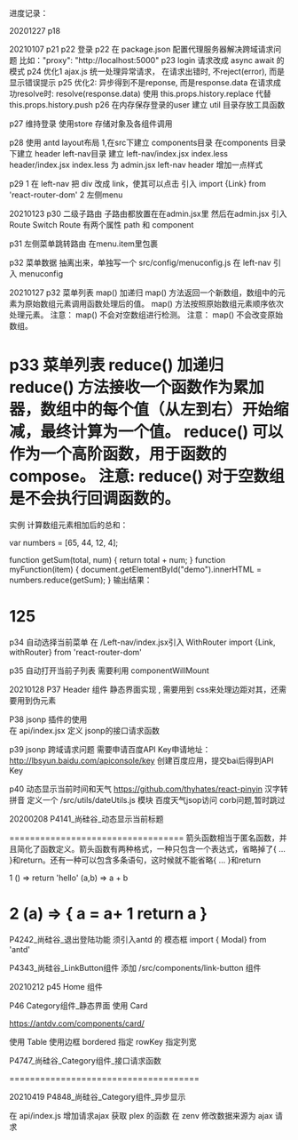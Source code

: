 进度记录：

20201227 p18

20210107 p21 p22 登录
 p22 在 package.json 配置代理服务器解决跨域请求问题
 比如："proxy": "http://localhost:5000"
 p23 login 请求改成 async await 的模式
 p24 
 优化1 ajax.js 统一处理异常请求，
 在请求出错时, 不reject(error), 而是显示错误提示
 p25
 优化2: 异步得到不是reponse, 而是response.data
   在请求成功resolve时: resolve(response.data)
   使用 this.props.history.replace 代替 this.props.history.push
 p26
 在内存保存登录的user
 建立 util 目录存放工具函数

 p27 维持登录 
 使用store 存储对象及各组件调用

 p28 使用 antd layout布局 
 1,在src下建立 components目录
 在components 目录下建立 header left-nav目录 
 建立 left-nav/index.jsx index.less header/index.jsx index.less
 为 admin.jsx left-nav header 增加一点样式

 p29
 1
 在 left-nav 把 div 改成 link，使其可以点击 
 引入 import {Link} from 'react-router-dom'
 2
 左侧menu

 20210123
 p30 二级子路由
 子路由都放置在在admin.jsx里
 然后在admin.jsx 引入 Route Switch
 Route 有两个属性 path 和 component
 
 p31 左侧菜单跳转路由
 在menu.item里包裹 <link></link>

 p32 菜单数据 
 抽离出来，单独写一个 src/config/menuconfig.js
 在 left-nav 引入 menuconfig

 20210127
 p32 菜单列表 map() 加递归
 map() 方法返回一个新数组，数组中的元素为原始数组元素调用函数处理后的值。
 map() 方法按照原始数组元素顺序依次处理元素。
 注意： map() 不会对空数组进行检测。
 注意： map() 不会改变原始数组。


 p33 菜单列表 reduce() 加递归
 reduce() 方法接收一个函数作为累加器，数组中的每个值（从左到右）开始缩减，最终计算为一个值。
 reduce() 可以作为一个高阶函数，用于函数的 compose。
 注意: reduce() 对于空数组是不会执行回调函数的。
 ====================
 实例
  计算数组元素相加后的总和：

  var numbers = [65, 44, 12, 4];
  
  function getSum(total, num) {
      return total + num;
  }
  function myFunction(item) {
      document.getElementById("demo").innerHTML = numbers.reduce(getSum);
  }
  输出结果：

  125
 ====================
 p34 自动选择当前菜单
 在 /Left-nav/index.jsx引入 WithRouter
 import {Link, withRouter} from 'react-router-dom'


 p35 自动打开当前子列表
 需要利用 componentWillMount

20210128
P37 Header 组件
静态界面实现 , 需要用到 css来处理边距对其，还需要用到伪元素

P38 jsonp 插件的使用  
在 api/index.jsx 定义 jsonp的接口请求函数

p39 jsonp 跨域请求问题
需要申请百度API Key申请地址：http://lbsyun.baidu.com/apiconsole/key
创建百度应用，提交bai后得到API Key

p40 动态显示当前时间和天气
https://github.com/thyhates/react-pinyin
汉字转拼音
定义一个 /src/utils/dateUtils.js 模块
百度天气jsop访问 corb问题,暂时跳过


20200208
P4141_尚硅谷_动态显示当前标题

==================================
箭头函数相当于匿名函数，并且简化了函数定义。箭头函数有两种格式，一种只包含一个表达式，省略掉了{ … }和return。还有一种可以包含多条语句，这时候就不能省略{ … }和return

1
() => return 'hello'
(a,b) => a + b

2
(a) => {
  a = a+ 1
  return a
}
==================================

P4242_尚硅谷_退出登陆功能
须引入antd 的 模态框
import { Modal} from 'antd'

P4343_尚硅谷_LinkButton组件
添加 /src/components/link-button 组件




20210212
p45 Home 组件 


P46 Category组件_静态界面
使用 Card

https://antdv.com/components/card/

使用 Table
使用边框 bordered
指定 rowKey
指定列宽

P4747_尚硅谷_Category组件_接口请求函数

=====================================

20210419
P4848_尚硅谷_Category组件_异步显示

在 api/index.js 增加请求ajax 获取 plex 的函数
在 zenv 修改数据来源为 ajax 请求

